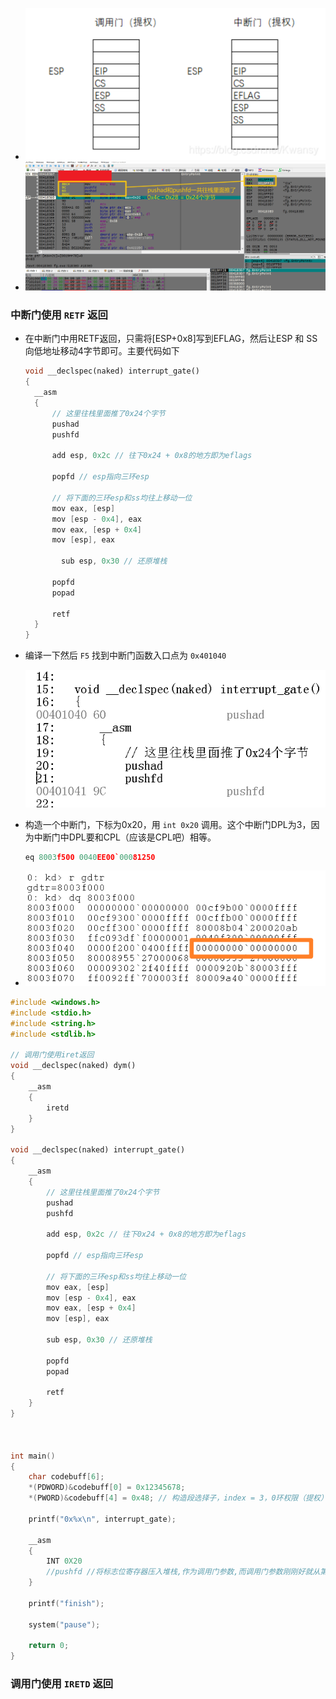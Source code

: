 + ![image-20201121192700640](https://raw.githubusercontent.com/smallzhong/picgo-pic-bed/master/image-20201121192700640.png)
+ ![image-20201126165632681](https://raw.githubusercontent.com/smallzhong/picgo-pic-bed/master/image-20201126165632681.png)





### 中断门使用 `RETF` 返回

+ 在中断门中用RETF返回，只需将[ESP+0x8]写到EFLAG，然后让ESP 和 SS向低地址移动4字节即可。主要代码如下

  ```cpp
  void __declspec(naked) interrupt_gate()
  {
  	__asm
  	{
  		// 这里往栈里面推了0x24个字节
  		pushad
  		pushfd
  	
  		add esp, 0x2c // 往下0x24 + 0x8的地方即为eflags
  
  		popfd // esp指向三环esp
  
  		// 将下面的三环esp和ss均往上移动一位
  		mov eax, [esp]
  		mov [esp - 0x4], eax
  		mov eax, [esp + 0x4]
  		mov [esp], eax
  		
          sub esp, 0x30 // 还原堆栈
              
  		popfd
  		popad
  
  		retf
  	}
  }
  ```

+ 编译一下然后 `F5` 找到中断门函数入口点为 `0x401040`

  ![image-20201126170545832](https://raw.githubusercontent.com/smallzhong/picgo-pic-bed/master/image-20201126170545832.png)

+ 构造一个中断门，下标为0x20，用 `int 0x20` 调用。这个中断门DPL为3，因为中断门中DPL要和CPL（应该是CPL吧）相等。

  ```cpp
  eq 8003f500 0040EE00`00081250
  ```

  





+ ![image-20201126170338074](https://raw.githubusercontent.com/smallzhong/picgo-pic-bed/master/image-20201126170338074.png)

```cpp
#include <windows.h>
#include <stdio.h>
#include <string.h>
#include <stdlib.h>

// 调用门使用iret返回
void __declspec(naked) dym()
{
	__asm
	{
		iretd
	}
}

void __declspec(naked) interrupt_gate()
{
	__asm
	{
		// 这里往栈里面推了0x24个字节
		pushad
		pushfd
	
		add esp, 0x2c // 往下0x24 + 0x8的地方即为eflags

		popfd // esp指向三环esp

		// 将下面的三环esp和ss均往上移动一位
		mov eax, [esp]
		mov [esp - 0x4], eax
		mov eax, [esp + 0x4]
		mov [esp], eax
		
		sub esp, 0x30 // 还原堆栈

		popfd
		popad

		retf
	}
}



int main()
{
	char codebuff[6];
	*(PDWORD)&codebuff[0] = 0x12345678;
	*(PWORD)&codebuff[4] = 0x48; // 构造段选择子，index = 3，0环权限（提权）

	printf("0x%x\n", interrupt_gate);

	__asm
    {
		INT 0X20
        //pushfd //将标志位寄存器压入堆栈,作为调用门参数,而调用门参数刚刚好就从第3个位置分配,与中断门的EFLAGE寄存器位置相同
    }

	printf("finish");

	system("pause");

	return 0;
}
```



### 调用门使用 `IRETD` 返回

